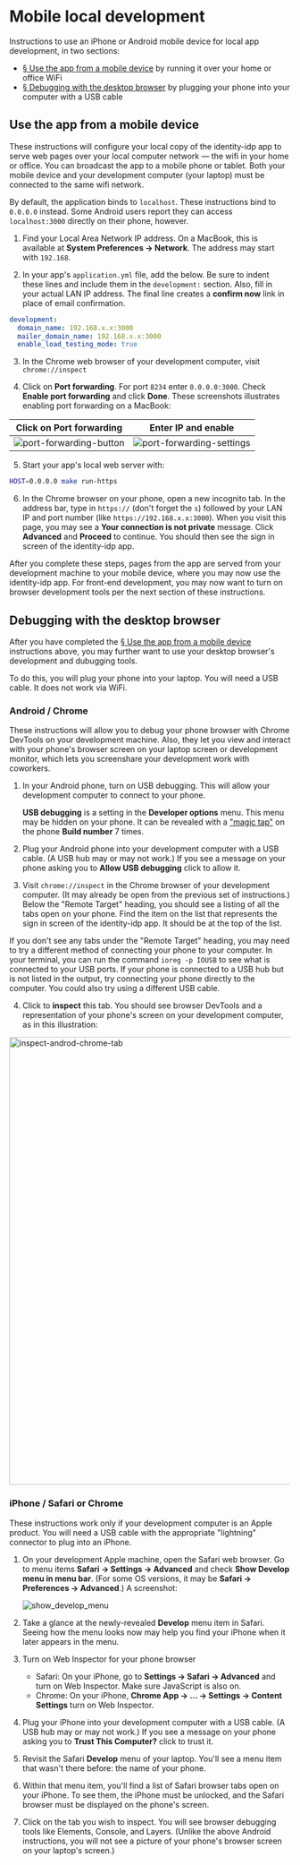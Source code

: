 # Mobile local development

Instructions to use an iPhone or Android mobile device for local app development, in two sections:

- [§ Use the app from a mobile device](#use-the-app-from-a-mobile-device) by running it over your home or office WiFi
- [§ Debugging with the desktop browser](#debugging-with-the-desktop-browser) by plugging your phone into your computer with a USB cable

## Use the app from a mobile device

These instructions will configure your local copy of the identity-idp app to serve web pages over your local computer network &mdash; the wifi in your home or office. You can broadcast the app to a mobile phone or tablet. Both your mobile device and your development computer (your laptop) must be connected to the same wifi network.

By default, the application binds to `localhost`. These instructions bind to `0.0.0.0` instead. Some Android users report they can access `localhost:3000` directly on their phone, however.

1. Find your Local Area Network IP address. On a MacBook, this is available at **System Preferences → Network**. The address may start with `192.168`.

2. In your app's `application.yml` file, add the below. Be sure to indent these lines and include them in the `development:` section. Also, fill in your actual LAN IP address. The final line creates a **confirm now** link in place of email confirmation.

```yaml
development:
  domain_name: 192.168.x.x:3000
  mailer_domain_name: 192.168.x.x:3000
  enable_load_testing_mode: true
```

3. In the Chrome web browser of your development computer, visit `chrome://inspect`

4. Click on **Port forwarding**. For port `8234` enter `0.0.0.0:3000`. Check **Enable port forwarding** and click **Done**. These screenshots illustrates enabling port forwarding on a MacBook:

|                                                    Click on Port forwarding                                                    |                                                       Enter IP and enable                                                        |
| :----------------------------------------------------------------------------------------------------------------------------: | :------------------------------------------------------------------------------------------------------------------------------: |
| ![port-forwarding-button](https://user-images.githubusercontent.com/546123/231608927-5f577e1a-bc82-47c6-b69a-d592c551a99f.png) | ![port-forwarding-settings](https://user-images.githubusercontent.com/546123/231608489-f09f281e-305d-4200-9f21-9d772773a113.png) |

5. Start your app's local web server with:

```bash
HOST=0.0.0.0 make run-https
```

6. In the Chrome browser on your phone, open a new incognito tab. In the address bar, type in `https://` (don't forget the `s`) followed by your LAN IP and port number (like `https://192.168.x.x:3000`). When you visit this page, you may see a **Your connection is not private** message. Click **Advanced** and **Proceed** to continue. You should then see the sign in screen of the identity-idp app.

After you complete these steps, pages from the app are served from your development machine to your mobile device, where you may now use the identity-idp app. For front-end development, you may now want to turn on browser development tools per the next section of these instructions.

## Debugging with the desktop browser

After you have completed the [§ Use the app from a mobile device](#use-the-app-from-a-mobile-device) instructions above, you may further want to use your desktop browser's development and dubugging tools.

To do this, you will plug your phone into your laptop. You will need a USB cable. It does not work via WiFi.

### Android / Chrome

These instructions will allow you to debug your phone browser with Chrome DevTools on your development machine. Also, they let you view and interact with your phone's browser screen on your laptop screen or development monitor, which lets you screenshare your development work with coworkers.

1. In your Android phone, turn on USB debugging. This will allow your development computer to connect to your phone.

   **USB debugging** is a setting in the **Developer options** menu. This menu may be hidden on your phone. It can be revealed with a ["magic tap"](https://developer.android.com/studio/debug/dev-options) on the phone **Build number** 7 times.

2. Plug your Android phone into your development computer with a USB cable. (A USB hub may or may not work.) If you see a message on your phone asking you to **Allow USB debugging** click to allow it.

3. Visit `chrome://inspect` in the Chrome browser of your development computer. (It may already be open from the previous set of instructions.) Below the "Remote Target" heading, you should see a listing of all the tabs open on your phone. Find the item on the list that represents the sign in screen of the identity-idp app. It should be at the top of the list.

If you don't see any tabs under the "Remote Target" heading, you may need to try a different method of connecting your phone to your computer. In your terminal, you can run the command `ioreg -p IOUSB` to see what is connected to your USB ports. If your phone is connected to a USB hub but is not listed in the output, try connecting your phone directly to the computer. You could also try using a different USB cable.

4. Click to **inspect** this tab. You should see browser DevTools and a representation of your phone's screen on your development computer, as in this illustration:

<img width="800" alt="inspect-androd-chrome-tab" src="https://user-images.githubusercontent.com/546123/231608143-aff2e115-e672-4411-8670-79f86fcf58ad.png">

### iPhone / Safari or Chrome

These instructions work only if your development computer is an Apple product. You will need a USB cable with the appropriate "lightning" connector to plug into an iPhone.

1. On your development Apple machine, open the Safari web browser. Go to menu items **Safari → Settings → Advanced** and check **Show Develop menu in menu bar**. (For some OS versions, it may be **Safari → Preferences → Advanced**.) A screenshot:

   ![show_develop_menu](https://user-images.githubusercontent.com/546123/232129916-3c68d950-1145-4af6-9a1a-c8e7c3dea7a1.png)

2. Take a glance at the newly-revealed **Develop** menu item in Safari. Seeing how the menu looks now may help you find your iPhone when it later appears in the menu.

3. Turn on Web Inspector for your phone browser
    - Safari: On your iPhone, go to **Settings → Safari → Advanced** and turn on Web Inspector. Make sure JavaScript is also on.
    - Chrome: On your iPhone, **Chrome App → ... → Settings → Content Settings** turn on Web Inspector.

4. Plug your iPhone into your development computer with a USB cable. (A USB hub may or may not work.) If you see a message on your phone asking you to **Trust This Computer?** click to trust it.

5. Revisit the Safari **Develop** menu of your laptop. You'll see a menu item that wasn't there before: the name of your phone.

6. Within that menu item, you'll find a list of Safari browser tabs open on your iPhone. To see them, the iPhone must be unlocked, and the Safari browser must be displayed on the phone's screen.

7. Click on the tab you wish to inspect. You will see browser debugging tools like Elements, Console, and Layers. (Unlike the above Android instructions, you will not see a picture of your phone's browser screen on your laptop's screen.)
